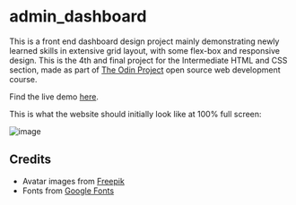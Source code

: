# admin_dashboard

This is a front end dashboard design project mainly demonstrating newly learned skills in extensive grid layout, with some flex-box and responsive design. This is the 4th and final project for the Intermediate HTML and CSS section, made as part of [The Odin Project](https://www.theodinproject.com) open source web development course. 

Find the live demo [here](https://kaglet.github.io/admin_dashboard/).

This is what the website should initially look like at 100% full screen:

![image](https://github.com/kaglet/admin_dashboard/assets/96872447/c91aa6cf-6cc0-480a-a2a1-434dc1104057)

## Credits

* Avatar images from [Freepik](https://www.freepik.com/serie/51761371)
* Fonts from [Google Fonts](https://fonts.google.com/?preview.text=ROCK%20PAPER%20SCISSORS&preview.text_type=custom)
